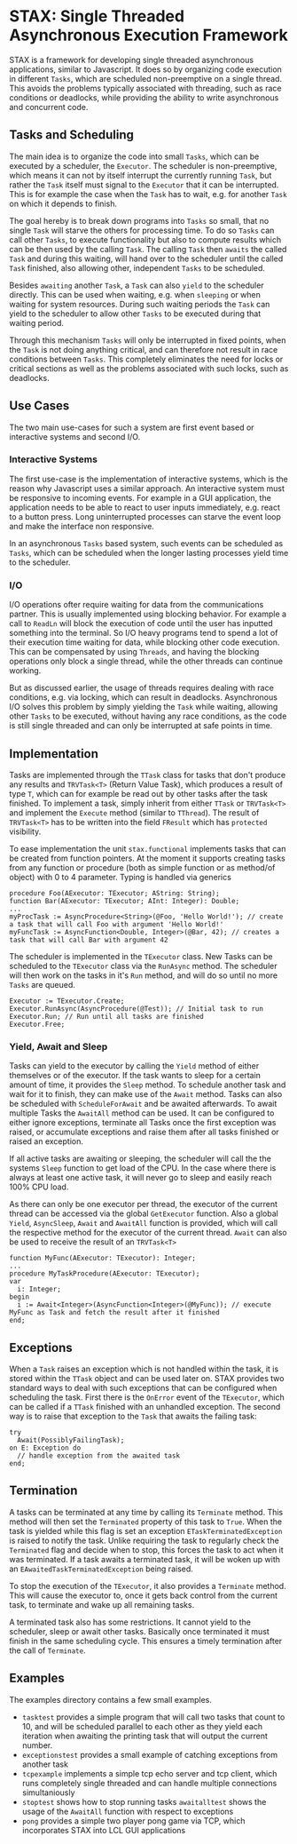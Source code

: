 # STAX: Single Threaded Asynchronous Execution Framework

STAX is a framework for developing single threaded asynchronous applications, similar to Javascript.
It does so by organizing code execution in different `Tasks`, which are scheduled non-preemptive on a single thread. This avoids the problems typically associated with threading, such as race conditions or deadlocks, while providing the ability to write asynchronous and concurrent code.

## Tasks and Scheduling
The main idea is to organize the code into small `Tasks`, which can be executed by a scheduler, the `Executor`.
The scheduler is non-preemptive, which means it can not by itself interrupt the currently running `Task`, but rather the `Task` itself must signal to the `Executor` that it can be interrupted.
This is for example the case when the `Task` has to wait, e.g. for another `Task` on which it depends to finish.

The goal hereby is to break down programs into `Tasks` so small, that no single `Task` will starve the others for processing time.
To do so `Tasks` can call other `Tasks`, to execute functionality but also to compute results which can be then used by the calling `Task`.
The calling `Task` then `awaits` the called `Task` and during this waiting, will hand over to the scheduler until the called `Task` finished, also allowing other, independent `Tasks` to be scheduled.

Besides `awaiting` another `Task`, a `Task` can also `yield` to the scheduler directly.
This can be used when waiting, e.g. when `sleeping` or when waiting for system resources.
During such waiting periods the `Task` can yield to the scheduler to allow other `Tasks` to be executed during that waiting period.

Through this mechanism `Tasks` will only be interrupted in fixed points, when the `Task` is not doing anything critical, and can therefore not result in race conditions between `Tasks`.
This completely eliminates the need for locks or critical sections as well as the problems associated with such locks, such as deadlocks.

## Use Cases
The two main use-cases for such a system are first event based or interactive systems and second I/O.
### Interactive Systems
The first use-case is the implementation of interactive systems, which is the reason why Javascript uses a similar approach.
An interactive system must be responsive to incoming events.
For example in a GUI application, the application needs to be able to react to user inputs immediately, e.g. react to a button press.
Long uninterrupted processes can starve the event loop and make the interface non responsive.

In an asynchronous `Tasks` based system, such events can be scheduled as `Tasks`, which can be scheduled when the longer lasting processes yield time to the scheduler.

### I/O
I/O operations ofter require waiting for data from the communications partner.
This is usually implemented using blocking behavior.
For example a call to `ReadLn` will block the execution of code until the user has inputted something into the terminal.
So I/O heavy programs tend to spend a lot of their execution time waiting for data, while blocking other code execution.
This can be compensated by using `Threads`, and having the blocking operations only block a single thread, while the other threads can continue working.

But as discussed earlier, the usage of threads requires dealing with race conditions, e.g. via locking, which can result in deadlocks.
Asynchronous I/O solves this problem by simply yielding the `Task` while waiting, allowing other `Tasks` to be executed, without having any race conditions, as the code is still single threaded and can only be interrupted at safe points in time.

## Implementation
Tasks are implemented through the `TTask` class for tasks that don't produce any results and `TRVTask<T>` (Return Value Task), which produces a result of type `T`, which can for example be read out by other tasks after the task finished.
To implement a task, simply inherit from either `TTask` or `TRVTask<T>` and implement the `Execute` method (similar to `TThread`).
The result of `TRVTask<T>` has to be written into the field `FResult` which has `protected` visibility.

To ease implementation the unit `stax.functional` implements tasks that can be created from function pointers.
At the moment it supports creating tasks from any function or procedure (both as simple function or as method/of object) with 0 to 4 parameter.
Typing is handled via generics
```
procedure Foo(AExecutor: TExecutor; AString: String);
function Bar(AExecutor: TExecutor; AInt: Integer): Double;
...
myProcTask := AsyncProcedure<String>(@Foo, 'Hello World!'); // create a task that will call Foo with argument 'Hello World!'
myFuncTask := AsyncFunction<Double, Integer>(@Bar, 42); // creates a task that will call Bar with argument 42
```

The scheduler is implemented in the `TExecutor` class.
New Tasks can be scheduled to the `TExecutor` class via the `RunAsync` method.
The scheduler will then work on the tasks in it's `Run` method, and will do so until no more `Tasks` are queued.
```
Executor := TExecutor.Create;
Executor.RunAsync(AsyncProcedure(@Test)); // Initial task to run
Executor.Run; // Run until all tasks are finished
Executor.Free;
```

### Yield, Await and Sleep
Tasks can yield to the executor by calling the `Yield` method of either themselves or of the executor.
If the task wants to sleep for a certain amount of time, it provides the `Sleep` method.
To schedule another task and wait for it to finish, they can make use of the `Await` method.
Tasks can also be scheduled with `ScheduleForAwait` and be awaited afterwards.
To await multiple Tasks the `AwaitAll` method can be used.
It can be configured to either ignore exceptions, terminate all Tasks once the first exception was raised, or accumulate exceptions and raise them after all tasks finished or raised an exception.

If all active tasks are awaiting or sleeping, the scheduler will call the the systems `Sleep` function to get load of the CPU.
In the case where there is always at least one active task, it will never go to sleep and easily reach 100% CPU load.

As there can only be one executor per thread, the executor of the current thread can be accessed via the global `GetExecutor` function.
Also a global `Yield`, `AsyncSleep`, `Await` and `AwaitAll` function is provided, which will call the respective method for the executor of the current thread.
`Await` can also be used to receive the result of an `TRVTask<T>`
```
function MyFunc(AExecutor: TExecutor): Integer;
...
procedure MyTaskProcedure(AExecutor: TExecutor);
var
  i: Integer;
begin
  i := Await<Integer>(AsyncFunction<Integer>(@MyFunc)); // execute MyFunc as Task and fetch the result after it finished
end;
```

## Exceptions
When a `Task` raises an exception which is not handled within the task, it is stored within the `TTask` object and can be used later on.
STAX provides two standard ways to deal with such exceptions that can be configured when scheduling the task.
First there is the `OnError` event of the `TExecutor`, which can be called if a `TTask` finished with an unhandled exception.
The second way is to raise that exception to the `Task` that awaits the failing task:
```
try
  Await(PossiblyFailingTask);
on E: Exception do
  // handle exception from the awaited task
end;
``` 

## Termination
A tasks can be terminated at any time by calling its `Terminate` method.
This method will then set the `Terminated` property of this task to `True`.
When the task is yielded while this flag is set an exception `ETaskTerminatedException` is raised to notify the task.
Unlike requiring the task to regularly check the `Terminated` flag and decide when to stop, this forces the task to act when it was terminated.
If a task awaits a terminated task, it will be woken up with an `EAwaitedTaskTerminatedException` being raised.

To stop the execution of the `TExecutor`, it also provides a `Terminate` method.
This will cause the executor to, once it gets back control from the current task, to terminate and wake up all remaining tasks.

A terminated task also has some restrictions.
It cannot yield to the scheduler, sleep or await other tasks.
Basically once terminated it must finish in the same scheduling cycle.
This ensures a timely termination after the call of `Terminate`.

## Examples
The examples directory contains a few small examples.
* `tasktest` provides a simple program that will call two tasks that count to 10, and will be scheduled parallel to each other as they yield each iteration when awaiting the printing task that will output the current number.
* `exceptionstest` provides a small example of catching exceptions from another task
* `tcpexample` implements a simple tcp echo server and tcp client, which runs completely single threaded and can handle multiple connections simultaniously
* `stoptest` shows how to stop running tasks
  `awaitalltest` shows the usage of the `AwaitAll` function  with respect to exceptions
* `pong` provides a simple two player pong game via TCP, which incorporates STAX into LCL GUI applications